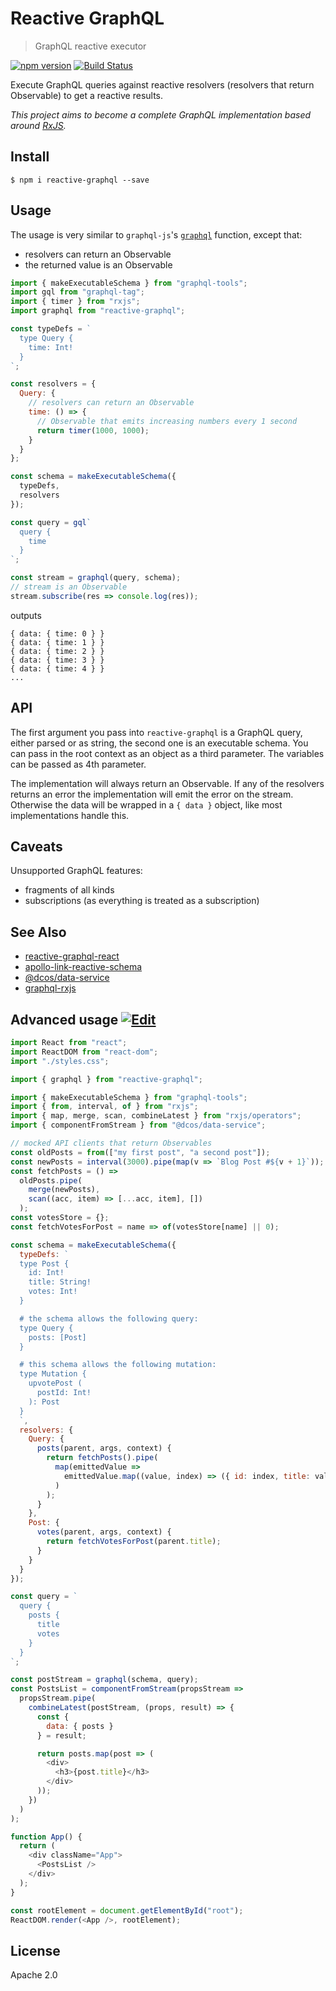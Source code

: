 # Reactive GraphQL

> GraphQL reactive executor

[![npm version](https://badge.fury.io/js/reactive-graphql.svg)](https://badge.fury.io/js/reactive-graphql) [![Build Status](https://travis-ci.org/mesosphere/reactive-graphql.svg?branch=master)](https://travis-ci.org/mesosphere/reactive-graphql)

Execute GraphQL queries against reactive resolvers (resolvers that return Observable) to get a reactive results.

_This project aims to become a complete GraphQL implementation based around [RxJS](https://github.com/ReactiveX/rxjs)._

## Install

```
$ npm i reactive-graphql --save
```

## Usage

The usage is very similar to `graphql-js`'s [`graphql`](https://graphql.org/graphql-js/graphql/#graphql) function, except that:

- resolvers can return an Observable
- the returned value is an Observable

```js
import { makeExecutableSchema } from "graphql-tools";
import gql from "graphql-tag";
import { timer } from "rxjs";
import graphql from "reactive-graphql";

const typeDefs = `
  type Query {
    time: Int!
  }
`;

const resolvers = {
  Query: {
    // resolvers can return an Observable
    time: () => {
      // Observable that emits increasing numbers every 1 second
      return timer(1000, 1000);
    }
  }
};

const schema = makeExecutableSchema({
  typeDefs,
  resolvers
});

const query = gql`
  query {
    time
  }
`;

const stream = graphql(query, schema);
// stream is an Observable
stream.subscribe(res => console.log(res));
```

outputs

```
{ data: { time: 0 } }
{ data: { time: 1 } }
{ data: { time: 2 } }
{ data: { time: 3 } }
{ data: { time: 4 } }
...
```

## API

The first argument you pass into `reactive-graphql` is a GraphQL query, either parsed or as string, the second one is an executable schema. You can pass in the root context as an object as a third parameter. The variables can be passed as 4th parameter.

The implementation will always return an Observable.
If any of the resolvers returns an error the implementation will emit the error on the stream.
Otherwise the data will be wrapped in a `{ data }` object, like most implementations handle this.

## Caveats

Unsupported GraphQL features:

- fragments of all kinds
- subscriptions (as everything is treated as a subscription)

## See Also

- [reactive-graphql-react](https://github.com/DanielMSchmidt/reactive-graphql-react)
- [apollo-link-reactive-schema](https://github.com/getstation/apollo-link-reactive-schema)
- [@dcos/data-service](https://github.com/dcos-labs/data-service)
- [graphql-rxjs](https://github.com/DxCx/graphql-rxjs/)

## Advanced usage [![Edit](https://codesandbox.io/static/img/play-codesandbox.svg)](https://codesandbox.io/s/github/DanielMSchmidt/reactive-graphql-demo/tree/master/?hidenavigation=1)

```js
import React from "react";
import ReactDOM from "react-dom";
import "./styles.css";

import { graphql } from "reactive-graphql";

import { makeExecutableSchema } from "graphql-tools";
import { from, interval, of } from "rxjs";
import { map, merge, scan, combineLatest } from "rxjs/operators";
import { componentFromStream } from "@dcos/data-service";

// mocked API clients that return Observables
const oldPosts = from(["my first post", "a second post"]);
const newPosts = interval(3000).pipe(map(v => `Blog Post #${v + 1}`));
const fetchPosts = () =>
  oldPosts.pipe(
    merge(newPosts),
    scan((acc, item) => [...acc, item], [])
  );
const votesStore = {};
const fetchVotesForPost = name => of(votesStore[name] || 0);

const schema = makeExecutableSchema({
  typeDefs: `
  type Post {
    id: Int!
    title: String!
    votes: Int!
  }

  # the schema allows the following query:
  type Query {
    posts: [Post]
  }

  # this schema allows the following mutation:
  type Mutation {
    upvotePost (
      postId: Int!
    ): Post
  }
  `,
  resolvers: {
    Query: {
      posts(parent, args, context) {
        return fetchPosts().pipe(
          map(emittedValue =>
            emittedValue.map((value, index) => ({ id: index, title: value }))
          )
        );
      }
    },
    Post: {
      votes(parent, args, context) {
        return fetchVotesForPost(parent.title);
      }
    }
  }
});

const query = `
  query {
    posts {
      title
      votes
    }
  }
`;

const postStream = graphql(schema, query);
const PostsList = componentFromStream(propsStream =>
  propsStream.pipe(
    combineLatest(postStream, (props, result) => {
      const {
        data: { posts }
      } = result;

      return posts.map(post => (
        <div>
          <h3>{post.title}</h3>
        </div>
      ));
    })
  )
);

function App() {
  return (
    <div className="App">
      <PostsList />
    </div>
  );
}

const rootElement = document.getElementById("root");
ReactDOM.render(<App />, rootElement);
```

## License

Apache 2.0
